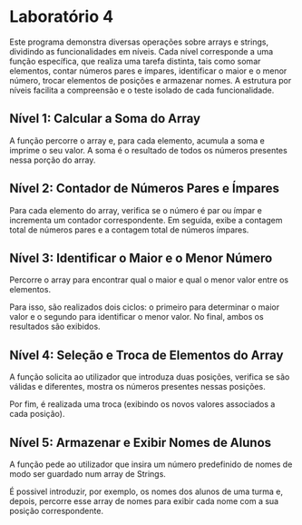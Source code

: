 # Laboratório 4
Este programa demonstra diversas operações sobre arrays e strings, dividindo as funcionalidades em níveis. Cada nível corresponde a uma função específica, que realiza uma tarefa distinta, tais como somar elementos, contar números pares e ímpares, identificar o maior e o menor número, trocar elementos de posições e armazenar nomes. A estrutura por níveis facilita a compreensão e o teste isolado de cada funcionalidade.

## Nível 1: Calcular a Soma do Array

A função percorre o array e, para cada elemento, acumula a soma e imprime o seu valor. A soma é o resultado de todos os números presentes nessa porção do array.


## Nível 2: Contador de Números Pares e Ímpares

Para cada elemento do array, verifica se o número é par ou ímpar e incrementa um contador correspondente. Em seguida, exibe a contagem total de números pares e a contagem total de números ímpares.



## Nível 3: Identificar o Maior e o Menor Número

Percorre o array para encontrar qual o maior e qual o menor valor entre os elementos.

Para isso, são realizados dois ciclos: o primeiro para determinar o maior valor e o segundo para identificar o menor valor. No final, ambos os resultados são exibidos.



## Nível 4: Seleção e Troca de Elementos do Array

A função solicita ao utilizador que introduza duas posições, verifica se são válidas e diferentes, mostra os números presentes nessas posições.

Por fim, é realizada uma troca (exibindo os novos valores associados a cada posição).



## Nível 5: Armazenar e Exibir Nomes de Alunos

A função pede ao utilizador que insira um número predefinido de nomes de modo ser guardado num array de Strings.

É possivel introduzir, por exemplo, os nomes dos alunos de uma turma e, depois, percorre esse array de nomes para exibir cada nome com a sua posição correspondente.
